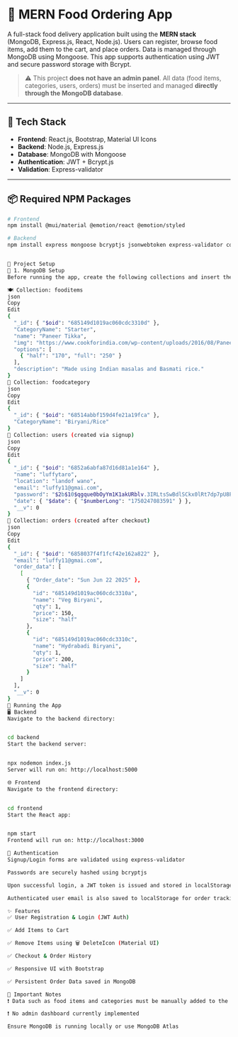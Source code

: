 # 🍔 MERN Food Ordering App

A full-stack food delivery application built using the **MERN stack** (MongoDB, Express.js, React, Node.js). Users can register, browse food items, add them to the cart, and place orders. Data is managed through MongoDB using Mongoose. This app supports authentication using JWT and secure password storage with Bcrypt.

> ⚠️ This project **does not have an admin panel**. All data (food items, categories, users, orders) must be inserted and managed **directly through the MongoDB database**.

---

## 🧰 Tech Stack

- **Frontend**: React.js, Bootstrap, Material UI Icons
- **Backend**: Node.js, Express.js
- **Database**: MongoDB with Mongoose
- **Authentication**: JWT + Bcrypt.js
- **Validation**: Express-validator

---

## 📦 Required NPM Packages

```bash
# Frontend
npm install @mui/material @emotion/react @emotion/styled

# Backend
npm install express mongoose bcryptjs jsonwebtoken express-validator cors


📁 Project Setup
🔧 1. MongoDB Setup
Before running the app, create the following collections and insert the required documents in your MongoDB database.

🍽️ Collection: fooditems
json
Copy
Edit
{
  "_id": { "$oid": "685149d1019ac060cdc3310d" },
  "CategoryName": "Starter",
  "name": "Paneer Tikka",
  "img": "https://www.cookforindia.com/wp-content/uploads/2016/08/Paneer-Tikka-_LR-1140x500.jpg",
  "options": [
    { "half": "170", "full": "250" }
  ],
  "description": "Made using Indian masalas and Basmati rice."
}
🍛 Collection: foodcategory
json
Copy
Edit
{
  "_id": { "$oid": "68514abbf159d4fe21a19fca" },
  "CategoryName": "Biryani/Rice"
}
👤 Collection: users (created via signup)
json
Copy
Edit
{
  "_id": { "$oid": "6852a6abfa87d16d81a1e164" },
  "name": "luffytaro",
  "location": "landof wano",
  "email": "luffy11@gmai.com",
  "password": "$2b$10$qgque0bOyYm1K1akURblv.3IRLtsSwBdlSCkx0lRt7dp7pU8PFt7W",
  "date": { "$date": { "$numberLong": "1750247083591" } },
  "__v": 0
}
🧾 Collection: orders (created after checkout)
json
Copy
Edit
{
  "_id": { "$oid": "6858037f4f1fcf42e162a822" },
  "email": "luffy11@gmai.com",
  "order_data": [
    [
      { "Order_date": "Sun Jun 22 2025" },
      {
        "id": "685149d1019ac060cdc3310a",
        "name": "Veg Biryani",
        "qty": 1,
        "price": 150,
        "size": "half"
      },
      {
        "id": "685149d1019ac060cdc3310c",
        "name": "Hydrabadi Biryani",
        "qty": 1,
        "price": 200,
        "size": "half"
      }
    ]
  ],
  "__v": 0
}
🚀 Running the App
🖥 Backend
Navigate to the backend directory:


cd backend
Start the backend server:


npx nodemon index.js
Server will run on: http://localhost:5000

🌐 Frontend
Navigate to the frontend directory:


cd frontend
Start the React app:


npm start
Frontend will run on: http://localhost:3000

🔐 Authentication
Signup/Login forms are validated using express-validator

Passwords are securely hashed using bcryptjs

Upon successful login, a JWT token is issued and stored in localStorage

Authenticated user email is also saved to localStorage for order tracking

✨ Features
✅ User Registration & Login (JWT Auth)

✅ Add Items to Cart

✅ Remove Items using 🗑️ DeleteIcon (Material UI)

✅ Checkout & Order History

✅ Responsive UI with Bootstrap

✅ Persistent Order Data saved in MongoDB

📌 Important Notes
❗ Data such as food items and categories must be manually added to the MongoDB database

❗ No admin dashboard currently implemented

Ensure MongoDB is running locally or use MongoDB Atlas
